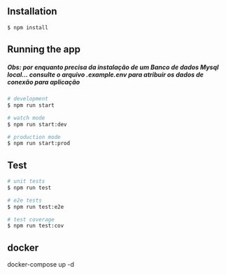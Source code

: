 ## Installation

```bash
$ npm install
```

## Running the app

##### Obs: por enquanto precisa da instalação de um Banco de dados Mysql local... consulte o arquivo .example.env para atribuir os dados de conexão para aplicação

```bash
# development
$ npm run start

# watch mode
$ npm run start:dev

# production mode
$ npm run start:prod
```

## Test

```bash
# unit tests
$ npm run test

# e2e tests
$ npm run test:e2e

# test coverage
$ npm run test:cov
```

## docker

docker-compose up -d
